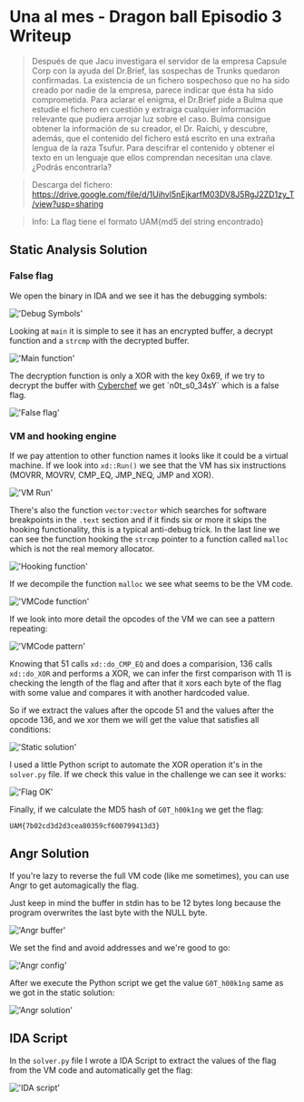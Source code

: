 # Una al mes - Dragon ball Episodio 3 Writeup

> Después de que Jacu investigara el servidor de la empresa Capsule Corp con la ayuda del Dr.Brief, las sospechas de Trunks quedaron confirmadas. La existencia de un fichero sospechoso que no ha sido creado por nadie de la empresa, parece indicar que ésta ha sido comprometida. Para aclarar el enigma, el Dr.Brief pide a Bulma que estudie el fichero en cuestión y extraiga cualquier información relevante que pudiera arrojar luz sobre el caso. Bulma consigue obtener la información de su creador, el Dr. Raichi, y descubre, además, que el contenido del fichero está escrito en una extraña lengua de la raza Tsufur. Para descifrar el contenido y obtener el texto en un lenguaje que ellos comprendan necesitan una clave. ¿Podrás encontrarla?

> Descarga del fichero: https://drive.google.com/file/d/1Uihvl5nEjkarfM03DV8J5RgJ2ZD1zy_T/view?usp=sharing

> Info: La flag tiene el formato UAM{md5 del string encontrado}

## Static Analysis Solution

### False flag
We open the binary in IDA and we see it has the debugging symbols:

!['Debug Symbols'](images/Debug_symbols.PNG)

Looking at `main` it is simple to see it has an encrypted buffer, a decrypt function and a `strcmp` with the decrypted buffer.

!['Main function'](images/Main.PNG)

The decryption function is only a XOR with the key 0x69, if we try to decrypt the buffer with [Cyberchef](https://gchq.github.io/CyberChef/#recipe=Find_/_Replace(%7B'option':'Simple%20string','string':';'%7D,'',true,false,true,false)From_Decimal('Line%20feed',false)XOR(%7B'option':'Hex','string':'69'%7D,'Standard',false)&input=NzsKODk7CjI5Owo1NDsKMjY7Cjg5Owo1NDsKOTA7CjkzOwoyNjsKNDg7) we get `n0t_s0_34sY` which is a false flag.

!['False flag'](images/False_flag.PNG)

### VM and hooking engine

If we pay attention to other function names it looks like it could be a virtual machine. If we look into `xd::Run()` we see that the VM has six instructions (MOVRR, MOVRV, CMP_EQ, JMP_NEQ, JMP and XOR).

!['VM Run'](images/VM_Run.PNG)

There's also the function `vector:vector` which searches for software breakpoints in the `.text` section and if it finds six or more it skips the hooking functionality, this is a typical anti-debug trick. In the last line we can see the function hooking the `strcmp` pointer to a function called `malloc` which is not the real memory allocator.

!['Hooking function'](images/Hooking_function.PNG)

If we decompile the function `malloc` we see what seems to be the VM code.

!['VMCode function'](images/VMCode_function.PNG)

If we look into more detail the opcodes of the VM  we can see a pattern repeating:

!['VMCode pattern'](images/VM_pattern.PNG)

Knowing that 51 calls `xd::do_CMP_EQ` and does a comparision, 136 calls `xd::do_XOR` and performs a XOR, we can infer the first comparison with 11 is checking the length of the flag and after that it xors each byte of the flag with some value and compares it with another hardcoded value.

So if we extract the values after the opcode 51 and the values after the opcode 136, and we xor them we will get the value that satisfies all conditions:

!['Static solution'](images/Static_solution.PNG)

I used a little Python script to automate the XOR operation it's in the `solver.py` file.
If we check this value in the challenge we can see it works:

!['Flag OK'](images/Flag_OK.PNG)

Finally, if we calculate the MD5 hash of `G0T_h00k1ng` we get the flag:

`UAM{7b02cd3d2d3cea80359cf600799413d3}`

## Angr Solution

If you're lazy to reverse the full VM code (like me sometimes), you can use Angr to get automagically the flag.

Just keep in mind the buffer in stdin has to be 12 bytes long because the program overwrites the last byte with the NULL byte.

!['Angr buffer'](images/Angr_buffer.PNG)

We set the find and avoid addresses and we're good to go:

!['Angr config'](images/Angr_config.PNG)

After we execute the Python script we get the value `G0T_h00k1ng` same as we got in the static solution:

!['Angr solution'](images/Angr_solution.PNG)

## IDA Script

In the `solver.py` file I wrote a IDA Script to extract the values of the flag from the VM code and automatically get the flag:

!['IDA script'](images/IDA_Script.PNG)